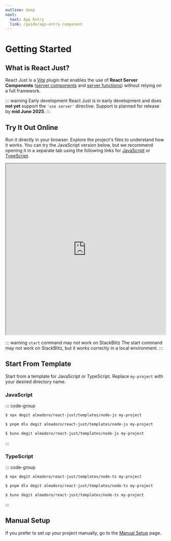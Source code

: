 ```yaml
---
outline: deep
next:
  text: App Entry
  link: /guide/app-entry-component
---
```


# Getting Started

## What is React Just?

React Just is a [Vite](https://vite.dev/) plugin that enables the use of **React Server Components** ([server components](https://react.dev/reference/rsc/server-components) and [server functions](https://react.dev/reference/rsc/server-functions)) without relying on a full framework.

::: warning Early development
React Just is in early development and does **not yet** support the `'use server'` directive. Support is planned for release by **mid June 2025**.
:::

## Try It Out Online

Run it directly in your browser. Explore the project's files to understand how it works. You can try the JavaScript version below, but we recommend opening it in a separate tab using the following links for [JavaScript](https://stackblitz.com/github/almadoro/react-just/tree/main/templates/node-js?file=src%2Findex.jsx&startScript=dev) or [TypeScript](https://stackblitz.com/github/almadoro/react-just/tree/main/templates/node-ts?file=src%2Findex.jsx&startScript=dev).

<iframe src="https://stackblitz.com/github/almadoro/react-just/tree/main/templates/node-js?ctl=1&embed=1&file=src%2Findex.jsx&startScript=dev&terminalHeight=18" width="100%" height="540px"></iframe>

::: warning `start` command may not work on StackBlitz
The start command may not work on StackBlitz, but it works correctly in a local environment.
:::

## Start From Template

Start from a template for JavaScript or TypeScript. Replace `my-project` with your desired directory name.

### JavaScript

::: code-group

```bash [npm]
$ npx degit almadoro/react-just/templates/node-js my-project
```

```bash [pnpm]
$ pnpm dlx degit almadoro/react-just/templates/node-js my-project
```

```bash [bun]
$ bunx degit almadoro/react-just/templates/node-js my-project
```

:::

### TypeScript

::: code-group

```bash [npm]
$ npx degit almadoro/react-just/templates/node-ts my-project
```

```bash [pnpm]
$ pnpm dlx degit almadoro/react-just/templates/node-ts my-project
```

```bash [bun]
$ bunx degit almadoro/react-just/templates/node-ts my-project
```

:::

## Manual Setup

If you prefer to set up your project manually, go to the [Manual Setup](/guide/manual-setup) page.

